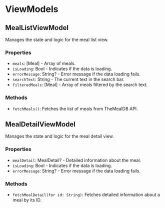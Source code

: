 # ViewModels

## MealListViewModel

Manages the state and logic for the meal list view.

### Properties

- `meals`: [Meal] - Array of meals.
- `isLoading`: Bool - Indicates if the data is loading.
- `errorMessage`: String? - Error message if the data loading fails.
- `searchText`: String - The current text in the search bar.
- `filteredMeals`: [Meal] - Array of meals filtered by the search text.

### Methods

- `fetchMeals()`: Fetches the list of meals from TheMealDB API.

## MealDetailViewModel

Manages the state and logic for the meal detail view.

### Properties

- `mealDetail`: MealDetail? - Detailed information about the meal.
- `isLoading`: Bool - Indicates if the data is loading.
- `errorMessage`: String? - Error message if the data loading fails.

### Methods

- `fetchMealDetail(for id: String)`: Fetches detailed information about a meal by its ID.

